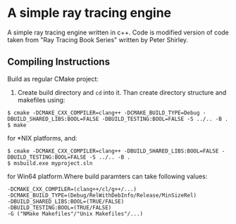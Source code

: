 # A simple ray tracing engine
A simple ray tracing engine written in c++. Code is modified version of code
taken from "Ray Tracing Book Series" written by Peter Shirley.


## Compiling Instructions
Build as regular CMake project:
1. Create build directory and `cd` into it. Than create directory structure and
makefiles using:
```
$ cmake -DCMAKE_CXX_COMPILER=clang++ -DCMAKE_BUILD_TYPE=Debug -DBUILD_SHARED_LIBS:BOOL=FALSE -DBUILD_TESTING:BOOL=FALSE -S ../.. -B .
$ make
```

for \*NIX platforms, and:
```
$ cmake -DCMAKE_CXX_COMPILER=clang++ -DBUILD_SHARED_LIBS:BOOL=FALSE -DBUILD_TESTING:BOOL=FALSE -S ../.. -B .
$ msbuild.exe myproject.sln
```

for Win64 platform.Where build paramters can take following values:
```
-DCMAKE_CXX_COMPILER=(clang++/cl/g++/...)
-DCMAKE_BUILD_TYPE=(Debug/RelWithDebInfo/Release/MinSizeRel)
-DBUILD_SHARED_LIBS:BOOL=(TRUE/FALSE)
-DBUILD_TESTING:BOOL=(TRUE/FALSE)
-G ("NMake Makefiles"/"Unix Makefiles"/...)
```
